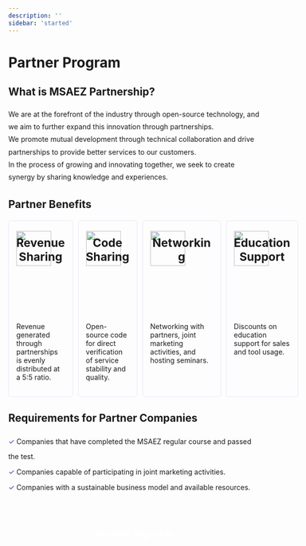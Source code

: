 ```yaml
---
description: ''
sidebar: 'started'
---
```


# Partner Program

## What is MSAEZ Partnership?

<div class="txt-box">
    We are at the forefront of the industry through open-source technology, and we aim to further expand this innovation through partnerships.<br>
    We promote mutual development through technical collaboration and drive partnerships to provide better services to our customers.<br>
    In the process of growing and innovating together, we seek to create synergy by sharing knowledge and experiences.
</div>

## Partner Benefits

<div class="partners-box">
  <div class="mr10">
    <img src="https://github.com/ju0735/uengine-new.github.io/assets/149130268/9effa9e4-8b0d-4598-a733-201b1fe95f86" width="70" height="70">
    <h3>Revenue Sharing</h3>
    <p>Revenue generated through partnerships is evenly distributed at a 5:5 ratio.</p>
  </div>
  <div class="mr10">
    <img src="https://github.com/ju0735/uengine-new.github.io/assets/149130268/4bda8ca4-b1af-4f7f-a5e0-a6275fbf5210" width="70" height="70">
    <h3>Code Sharing</h3>
    <p>Open-source code for direct verification of service stability and quality.</p>
  </div>
  <div class="mr10">
    <img src="https://cdn.icon-icons.com/icons2/1850/PNG/96/deal_116481.png" width="70" height="70">
    <h3>Networking</h3>
    <p>Networking with partners, joint marketing activities, and hosting seminars.</p>
  </div>
  <div>
    <img src="https://cdn.icon-icons.com/icons2/1850/PNG/96/check-payment_116487.png" width="70" height="70">
    <h3>Education Support</h3>
    <p>Discounts on education support for sales and tool usage.</p>
  </div>
</div>

## Requirements for Partner Companies

<div class="list-box">
    <span>✓</span> Companies that have completed the MSAEZ regular course and passed the test.<br>
    <span>✓</span> Companies capable of participating in joint marketing activities.<br>
    <span>✓</span> Companies with a sustainable business model and available resources.
</div>

<div class="font-bold text-white bg-ui-primary btn-partners">
    <a href="https://forms.gle/RSqeg4k3LC69EDKZA" target="_blank">Partner Sign-Up</a>
</div>

<style type='text/css'>
.txt-box {
    margin: 20px 0;
    line-height: 1.8;
}
.partners-box { 
    display: flex; 
    width: 100%; 
    margin-top: 20px;
    margin-bottom: 30px;
}
.partners-box > div {
    width: 25%;
    border: 1px solid #e6e9f9;
    border-radius: 5px;
    padding: 0 15px;
}
.partners-box img {
    margin: 20px auto;
}
.partners-box h3 {
    font-size: 23px;
    text-align: center;
    margin-top: -80px;
    height: 150px;
}
.partners-box p {
    margin-top: 20px;
    margin-bottom: 30px;
}
.list-box {
    margin-top: 20px;
    line-height: 2.2;
}
.list-box > span {
    color: #5c6ac4;
    font-weight: 600;
}
.mr10 {
    margin-right: 10px;
}
.btn-partners {
    width: 40%; 
    text-align:center; 
    line-height: 55px; 
    border-radius: 5px;
    margin: 50px auto;
}
.btn-partners a {
    font-size: 20px;
    font-weight: bold;
    color: #fff !important;
    text-decoration: none;
}
    
@media only screen and (max-width:607px){
    .partners-box {
        display: block;
        text-align: center;
    }
    .partners-box > div {
        width: 100%;
        margin-top: 12px;
    }
    .partners-box h3 {
        height: auto;
    }
    .btn-partners {
        width: 90%;
    }
}  
</style>